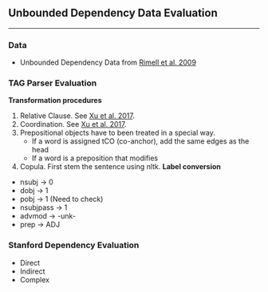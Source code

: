 ## Unbounded Dependency Data Evaluation
---

### Data
- Unbounded Dependency Data from [Rimell et al. 2009](http://www.aclweb.org/anthology/D/D09/D09-1085.pdf)
<!--- - We found one sentence in the raw data ``longrange-distrib/sbj_extract_rel_clause/dev.raw.sbj_extract_rel_clause`` not annotated with an unbounded dependency: 

Then , my mother blushed at this small lie ; ; for she knew and we knew that it was cowardice that had made one more radish that night just too impossible a strain .

We deleted that sentence for evaluation. There is also disagreement in punctuation between the raw files and the annotated files (-LRB- etc.). Therefore, we created a new sentence file for each construction type.-->

### TAG Parser Evaluation
<!--- - In the TAG representations, all the other constructions but RNR can be resolved by the relative clause operation proposed in [Xu et al. 2017](http://www.aclweb.org/anthology/W/W17/W17-6214.pdf).-->

**Transformation procedures**
1. Relative Clause. See [Xu et al. 2017](http://www.aclweb.org/anthology/W/W17/W17-6214.pdf).
2. Coordination. See [Xu et al. 2017](http://www.aclweb.org/anthology/W/W17/W17-6214.pdf).
3. Prepositional objects have to been treated in a special way.
    * If a word is assigned tCO (co-anchor), add the same edges as the head
    * If a word is a preposition that modifies
4. Copula. First stem the sentence using nltk.
**Label conversion**
* nsubj -> 0
* dobj -> 1
* pobj -> 1 (Need to check)
* nsubjpass -> 1
* advmod -> -unk-
* prep -> ADJ

### Stanford Dependency Evaluation
- Direct
- Indirect
- Complex

